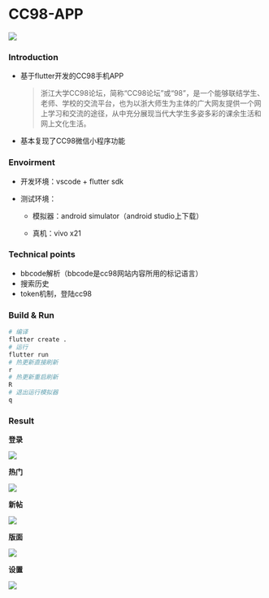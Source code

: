 # CC98-APP

![](./res/cc98.gif)

### Introduction

+ 基于flutter开发的CC98手机APP

  >  浙江大学CC98论坛，简称“CC98论坛”或“98”，是一个能够联结学生、老师、学校的交流平台，也为以浙大师生为主体的广大网友提供一个网上学习和交流的途径，从中充分展现当代大学生多姿多彩的课余生活和网上文化生活。

+ 基本复现了CC98微信小程序功能

### Envoirment

+ 开发环境：vscode + flutter sdk 

+ 测试环境：

  - 模拟器：android simulator（android studio上下载）

  - 真机：vivo x21

### Technical points

+ bbcode解析（bbcode是cc98网站内容所用的标记语言）
+ 搜索历史
+ token机制，登陆cc98

### Build & Run

```bash
# 编译
flutter create .
# 运行
flutter run
# 热更新直接刷新
r
# 热更新重启刷新
R
# 退出运行模拟器
q
```

### Result

**登录**

![](./res/img/登陆.png)

**热门**

![](./res/img/热门.png)

**新帖**

![](./res/img/新帖.png)

**版面**

![](./res/img/版面.png)

**设置**

![](./res/img/设置.png)
